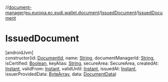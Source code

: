 //[document-manager](../../../index.md)/[eu.europa.ec.eudi.wallet.document](../index.md)/[IssuedDocument](index.md)/[IssuedDocument](-issued-document.md)

# IssuedDocument

[androidJvm]\
constructor(id: [DocumentId](../-document-id/index.md), name: [String](https://kotlinlang.org/api/latest/jvm/stdlib/kotlin/-string/index.html), documentManagerId: [String](https://kotlinlang.org/api/latest/jvm/stdlib/kotlin/-string/index.html), isCertified: [Boolean](https://kotlinlang.org/api/latest/jvm/stdlib/kotlin/-boolean/index.html), keyAlias: [String](https://kotlinlang.org/api/latest/jvm/stdlib/kotlin/-string/index.html), secureArea: SecureArea, createdAt: [Instant](https://developer.android.com/reference/kotlin/java/time/Instant.html), validFrom: [Instant](https://developer.android.com/reference/kotlin/java/time/Instant.html), validUntil: [Instant](https://developer.android.com/reference/kotlin/java/time/Instant.html), issuedAt: [Instant](https://developer.android.com/reference/kotlin/java/time/Instant.html), issuerProvidedData: [ByteArray](https://kotlinlang.org/api/latest/jvm/stdlib/kotlin/-byte-array/index.html), data: [DocumentData](../../eu.europa.ec.eudi.wallet.document.format/-document-data/index.md))
